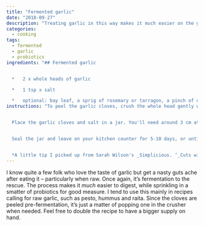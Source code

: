 ```yaml
---
title: "Fermented garlic"
date: "2018-09-27"
description: "Treating garlic in this way makes it much easier on the gut – and ready to roll for recipes."
categories: 
  - cooking
tags: 
  - fermented
  - garlic
  - probiotics
ingredients: "## Fermented garlic


  *   2 x whole heads of garlic

  *   1 tsp x salt

  *   optional: bay leaf, a sprig of rosemary or tarragon, a pinch of oregano"
instructions: "To peel the garlic cloves, crush the whole head gently with the palm of your hand. Try not to damage the cloves inside and don't cut off the root end*. Break apart bulb into separate cloves (still in their skins) and place in a metal bowl. Place another metal bowl on top. The same size is easier but not necessary. Shake vigorously for 20 seconds. The skins should come off much easier.


  Place the garlic cloves and salt in a jar. You'll need around 3 cm at the top once you fill it with water, but the cloves need to stay submerged. I use a smaller jar inside the larger one to hold them down. Other options? A (clean!) rock; plastic bag filled with water or something heavy, like marbles; a leaf of cabbage cut to size. Whatever works for you.


  Seal the jar and leave on your kitchen counter for 5-10 days, or until the bubbling stops. Fermentation likes a moderate, steady temperature. Things may take a little longer in the winter and less time during summer. Taste them if you like along the way, and leave longer if you desire. Store in the fridge and serve as needed.


  *A little tip I picked up from Sarah Wilson's _Simplicious. ‘_Cuts will cause it to ferment unevelenly and make the clove turn blue . . . nothing to be worried about; it’s merely an amino acid reacting with the acid . . . Just not pretty.’"
---
```


I know quite a few folk who love the taste of garlic but get a nasty guts ache after eating it – particularly when raw. Once again, it’s fermentation to the rescue. The process makes it _much_ easier to digest, while sprinkling in a smatter of probiotics for good measure. I tend to use this mainly in recipes calling for raw garlic, such as pesto, hummus and raita. Since the cloves are peeled pre-fermentation, it’s just a matter of popping one in the crusher when needed. Feel free to double the recipe to have a bigger supply on hand.
